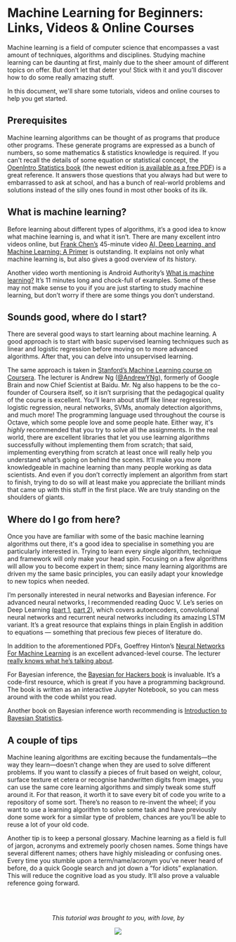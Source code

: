 # Machine Learning for Beginners: Links, Videos & Online Courses

Machine learning is a field of computer science that encompasses a vast amount of techniques, algorithms and disciplines. Studying machine learning can be daunting at first, mainly due to the sheer amount of different topics on offer. But don’t let that deter you! Stick with it and you’ll discover how to do some really amazing stuff.

In this document, we'll share some tutorials, videos and online courses to help you get started.

## Prerequisites

Machine learning algorithms can be thought of as programs that produce other programs. These generate programs are expressed as a bunch of numbers, so some mathematics & statistics knowledge is required. If you can't recall the details of some equation or statistical concept, the [OpenIntro Statistics book](http://www.openintro.org/stat/textbook.php) (the newest edition [is available as a free PDF](http://drive.google.com/file/d/0B-DHaDEbiOGkc1RycUtIcUtIelE/view?pref=2&pli=1)) is a great reference. It answers those questions that you always had but were to embarrassed to ask at school, and has a bunch of real-world problems and solutions instead of the silly ones found in most other books of its ilk.

## What is machine learning?

Before learning about different types of algorithms, it’s a good idea to know what machine learning is, and what it isn’t. There are many excellent intro videos online, but [Frank Chen’s](http://twitter.com/withfries2) 45-minute video [AI, Deep Learning, and Machine Learning: A Primer](http://vimeo.com/170189199) is outstanding. It explains not only what machine learning is, but also gives a good overview of its history.

Another video worth mentioning is Android Authority’s [What is machine learning?](http://www.youtube.com/watch?v=WXHM_i-fgGo) It’s 11 minutes long and chock-full of examples. Some of these may not make sense to you if you are just starting to study machine learning, but don’t worry if there are some things you don’t understand.

## Sounds good, where do I start?

There are several good ways to start learning about machine learning. A good approach is to start with basic supervised learning techniques such as linear and logistic regression before moving on to more advanced algorithms. After that, you can delve into unsupervised learning.

The same approach is taken in [Stanford’s Machine Learning course on Coursera](http://www.coursera.org/learn/machine-learning). The lecturer is Andrew Ng ([@AndrewYNg](http://twitter.com/andrewyng)), formerly of Google Brain and now Chief Scientist at Baidu. Mr. Ng also happens to be the co-founder of Coursera itself, so it isn’t surprising that the pedagogical quality of the course is excellent. You’ll learn about stuff like linear regression, logistic regression, neural networks, SVMs, anomaly detection algorithms, and much more! The programming language used throughout the course is Octave, which some people love and some people hate. Either way, it's _highly_ recommended that you try to solve all the assignments. In the real world, there are excellent libraries that let you use learning algorithms successfully without implementing them from scratch; that said, implementing everything from scratch at least once will really help you understand what’s going on behind the scenes. It’ll make you more knowledgeable in machine learning than many people working as data scientists. And even if you don’t correctly implement an algorithm from start to finish, trying to do so will at least make you appreciate the brilliant minds that came up with this stuff in the first place. We are truly standing on the shoulders of giants.

## Where do I go from here?

Once you have are familiar with some of the basic machine learning algorithms out there, it's a good idea to specialise in something you are particularly interested in. Trying to learn every single algorithm, technique and framework will only make your head spin. Focusing on a few algorithms will allow you to become expert in them; since many learning algorithms are driven my the same basic principles, you can easily adapt your knowledge to new topics when needed.

I’m personally interested in neural networks and Bayesian inference. For advanced neural networks, I recommended reading Quoc V. Le’s series on Deep Learning ([part 1](http://cs.stanford.edu/~quocle/tutorial1.pdf), [part 2](http://cs.stanford.edu/~quocle/tutorial2.pdf)), which covers autoencoders, convolutional neural networks and recurrent neural networks including its amazing LSTM variant. It’s a great resource that explains things in plain English in addition to equations — something that precious few pieces of literature do.

In addition to the aforementioned PDFs, Goeffrey Hinton’s [Neural Networks For Machine Learning](http://www.coursera.org/learn/neural-networks) is an excellent advanced-level course. The lecturer [really knows what he’s talking about](http://en.wikipedia.org/wiki/Geoffrey_Hinton).

For Bayesian inference, the [Bayesian for Hackers book](http://github.com/CamDavidsonPilon/Probabilistic-Programming-and-Bayesian-Methods-for-Hackers) is invaluable. It’s a code-first resource, which is great if you have a programming background. The book is written as an interactive Jupyter Notebook, so you can mess around with the code whilst you read.

Another book on Bayesian inference worth recommending is [Introduction to Bayesian Statistics](http://www.amazon.com/Introduction-Bayesian-Statistics-William-Bolstad/dp/0470141158).

## A couple of tips

Machine leaning algorithms are exciting because the fundamentals—the way they learn—doesn’t change when they are used to solve different problems. If you want to classify a pieces of fruit based on weight, colour, surface texture et cetera or recognise handwritten digits from images, you can use the same core learning algorithms and simply tweak some stuff around it. For that reason, it worth it to save every bit of code you write to a repository of some sort. There’s no reason to re-invent the wheel; if you want to use a learning algorithm to solve some task and have previously done some work for a similar type of problem, chances are you’ll be able to reuse a lot of your old code.

Another tip is to keep a personal glossary. Machine learning as a field is full of jargon, acronyms and extremely poorly chosen names. Some things have several different names; others have highly misleading or confusing ones. Every time you stumble upon a term/name/acronym you’ve never heard of before, do a quick Google search and jot down a “for idiots” explanation. This will reduce the cognitive load as you study. It’ll also prove a valuable reference going forward.

<br />
<br />
<p align="center"><em>This tutorial was brought to you, with love, by</em></p>
<p align="center"><a href="https://sc5.io"><img src="../master/images/sc5logo-small.png" /></a></p>
